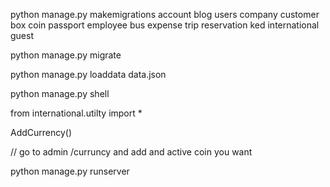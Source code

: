 python manage.py makemigrations account blog users company customer box coin passport employee bus expense  trip reservation ked international guest

python manage.py migrate

python manage.py loaddata data.json


python manage.py shell


from international.utilty import *


AddCurrency()

// go to admin /curruncy and add and active coin you want



python manage.py runserver




